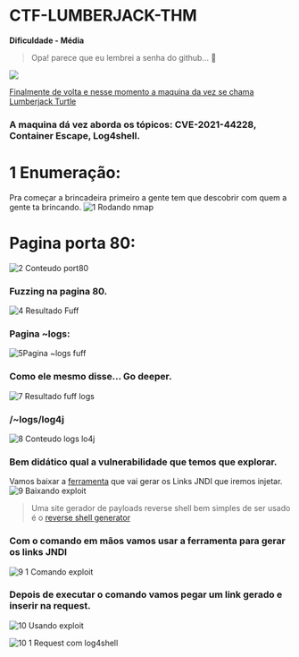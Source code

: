 # CTF-LUMBERJACK-THM
**Dificuldade - Média**

>Opa! parece que eu lembrei a senha do github... 🤥

<a href="https://tryhackme.com/room/lumberjackturtle"><img src="https://user-images.githubusercontent.com/32500664/161400606-1bf15aab-36be-4994-a601-e8c666be82c6.png">

Finalmente de volta e nesse momento a maquina da vez se chama [Lumberjack Turtle](https://tryhackme.com/room/lumberjackturtle)

<h3>A maquina dá vez aborda os tópicos: CVE-2021-44228, Container Escape, Log4shell.<h3>

# 1 Enumeração:
  Pra começar a brincadeira primeiro a gente tem que descobrir com quem a gente ta brincando.
  ![1 Rodando nmap](https://user-images.githubusercontent.com/32500664/161874493-28914374-937f-4b7a-9716-d2698b6aa2b0.png)

# Pagina porta 80:
  ![2 Conteudo port80](https://user-images.githubusercontent.com/32500664/161875415-fd2367df-c044-4192-b7a6-8094404f1994.png) 
### Fuzzing na pagina 80.
  ![4 Resultado Fuff](https://user-images.githubusercontent.com/32500664/161875603-644316a9-bc69-401f-950b-2638fbdc222f.png)
  
### Pagina ~logs:
  ![5Pagina ~logs fuff](https://user-images.githubusercontent.com/32500664/161876245-742657dc-2f27-4069-b59c-78aed984566d.png)
  
### Como ele mesmo disse... Go deeper.
  ![7 Resultado fuff logs](https://user-images.githubusercontent.com/32500664/161876392-1b576890-0bbd-44c7-97ec-05fbb3aa6d04.png)

### /~logs/log4j
  ![8 Conteudo logs lo4j](https://user-images.githubusercontent.com/32500664/161878823-026187ed-469f-4a58-83e4-1f4306911a48.png)

### Bem didático qual a vulnerabilidade que temos que explorar.
  Vamos baixar a [ferramenta](https://github.com/welk1n/JNDI-Injection-Exploit) que vai gerar os Links JNDI que iremos injetar.
  ![9 Baixando exploit](https://user-images.githubusercontent.com/32500664/161882105-bbff5bf7-2985-4b02-a2d2-2335e1f706e8.png)

>Uma site gerador de payloads reverse shell bem simples de ser usado é o [reverse shell generator](https://www.revshells.com)
  
### Com o comando em mãos vamos usar a ferramenta para gerar os links JNDI
  ![9 1 Comando exploit](https://user-images.githubusercontent.com/32500664/161884764-6037c6f9-98df-4161-95b7-9db349b79797.png)

  ### Depois de executar o comando vamos pegar um link gerado e inserir na request.
  ![10 Usando exploit](https://user-images.githubusercontent.com/32500664/161885374-9e864f3b-7e72-407f-99bc-e9436cebc180.png)
  
  ![10 1 Request com log4shell](https://user-images.githubusercontent.com/32500664/161885389-e8e8e04f-3226-4229-a3e7-82777c6a74af.png)

